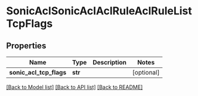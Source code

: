# SonicAclSonicAclAclRuleAclRuleListTcpFlags

## Properties
Name | Type | Description | Notes
------------ | ------------- | ------------- | -------------
**sonic_acl_tcp_flags** | **str** |  | [optional] 

[[Back to Model list]](../README.md#documentation-for-models) [[Back to API list]](../README.md#documentation-for-api-endpoints) [[Back to README]](../README.md)


